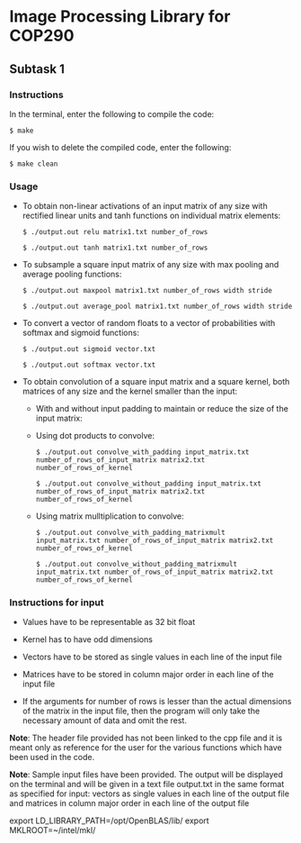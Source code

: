 # Image Processing Library for COP290


## Subtask 1


### Instructions

In the terminal, enter the following to compile the code:

  `$ make`

If you wish to delete the compiled code, enter the following:

  `$ make clean`


### Usage

   * To obtain non-linear activations of an input matrix of any size with rectified linear units and tanh functions on individual matrix elements:

      `$ ./output.out relu matrix1.txt number_of_rows`

      `$ ./output.out tanh matrix1.txt number_of_rows`

   * To subsample a square input matrix of any size with max pooling and average pooling functions:

       `$ ./output.out maxpool matrix1.txt number_of_rows width stride`

       `$ ./output.out average_pool matrix1.txt number_of_rows width stride`

   * To convert a vector of random floats to a vector of probabilities with softmax and sigmoid functions:

       `$ ./output.out sigmoid vector.txt`

       `$ ./output.out softmax vector.txt`

   * To obtain convolution of a square input matrix and a square kernel, both matrices of any size and the kernel smaller than the input:

     * With and without input padding to maintain or reduce the size of the input matrix:

      * Using dot products to convolve:

         `$ ./output.out convolve_with_padding input_matrix.txt number_of_rows_of_input_matrix matrix2.txt number_of_rows_of_kernel`

         `$ ./output.out convolve_without_padding input_matrix.txt number_of_rows_of_input_matrix matrix2.txt number_of_rows_of_kernel`

      * Using matrix mulltiplication to convolve:

         `$ ./output.out convolve_with_padding_matrixmult input_matrix.txt number_of_rows_of_input_matrix matrix2.txt number_of_rows_of_kernel`

         `$ ./output.out convolve_without_padding_matrixmult input_matrix.txt number_of_rows_of_input_matrix matrix2.txt number_of_rows_of_kernel`

### Instructions for input

   * Values have to be representable as 32 bit float

   * Kernel has to have odd dimensions

   * Vectors have to be stored as single values in each line of the input file

   * Matrices have to be stored in column major order in each line of the input file

   * If the arguments for number of rows is lesser than the actual dimensions of the matrix in the input file, then the program will only take the necessary amount of data and omit the rest.

 **Note**: The header file provided has not been linked to the cpp file and it is meant only as reference for the user for the various functions which have been used in the code.

 **Note**: Sample input files have been provided. The output will be displayed on the terminal and will be given in a text file output.txt in the same format as specified for input: vectors as single values in each line of the output file and matrices in column major order in each line of the output file

 export LD_LIBRARY_PATH=/opt/OpenBLAS/lib/
 export MKLROOT=~/intel/mkl/
